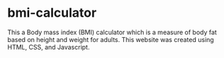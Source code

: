 # bmi-calculator

This a Body mass index (BMI) calculator which is a measure of body fat based on height and weight for adults. This website was created using HTML, CSS, and Javascript. 
